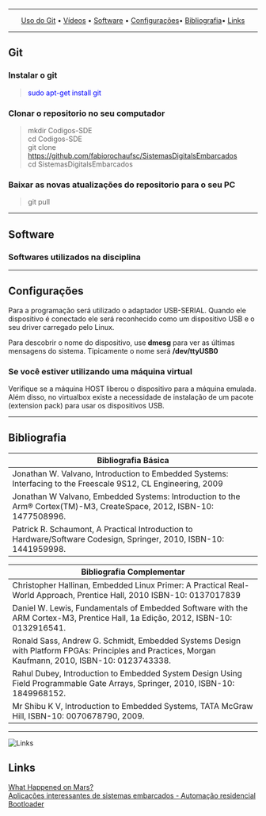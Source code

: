 

-------
<p align="center">
    <a href="#git">Uso do Git</a> &bull;
    <a href="#vídeos">Vídeos</a> &bull;
    <a href="#software">Software</a> &bull;
    <a href="#configurações">Configurações</a>&bull;
    <a href="#bibliografia">Bibliografia</a>&bull;
    <a href="#links">Links</a>
</p>





-------

## Git

### Instalar o git
> <span style="color:blue">sudo apt-get install git</span>
 

### Clonar o repositorio no seu computador

> mkdir Codigos-SDE <br/>
> cd Codigos-SDE<br/>
> git clone https://github.com/fabiorochaufsc/SistemasDigitalsEmbarcados<br/>
> cd SistemasDigitalsEmbarcados

### Baixar as novas atualizações do repositorio para o seu PC
>  git pull


---


## Software
### Softwares utilizados na disciplina
  

---
## Configurações

Para a programação será utilizado o adaptador USB-SERIAL. Quando ele dispositivo é conectado ele será reconhecido como um dispositivo USB e o seu driver carregado pelo Linux.

Para descobrir o nome do dispositivo, use **dmesg** para ver as últimas mensagens do sistema. Tipicamente o nome será
**/dev/ttyUSB0**

### Se você estiver utilizando uma máquina virtual

Verifique se a máquina HOST liberou o dispositivo para a máquina emulada. Além disso, no virtualbox existe a necessidade de instalação de um pacote (extension pack) para usar os dispositivos USB.

---
## Bibliografia




|                                       Bibliografia Básica                                                                              |
|----------------------------------------------------------------------------------------------------------------------------------------|
|Jonathan W. Valvano, Introduction to Embedded Systems: Interfacing to the Freescale 9S12, CL Engineering, 2009                          |
|Jonathan W Valvano, Embedded Systems: Introduction to the Arm® Cortex(TM)-M3, CreateSpace, 2012, ISBN-10: 1477508996.                   |
|Patrick R. Schaumont, A Practical Introduction to Hardware/Software Codesign, Springer, 2010, ISBN-10: 1441959998.                      |


|                                               Bibliografia Complementar                                                                          |
|--------------------------------------------------------------------------------------------------------------------------------------------------|
|Christopher Hallinan, Embedded Linux Primer: A Practical Real-World Approach, Prentice Hall, 2010 ISBN-10: 0137017839                             |
|Daniel W. Lewis, Fundamentals of Embedded Software with the ARM Cortex-M3, Prentice Hall, 1a Edição, 2012, ISBN-10: 0132916541.                   |
|Ronald Sass, Andrew G. Schmidt, Embedded Systems Design with Platform FPGAs: Principles and Practices, Morgan Kaufmann, 2010, ISBN-10: 0123743338.| 
|Rahul Dubey, Introduction to Embedded System Design Using Field Programmable Gate Arrays, Springer, 2010, ISBN-10: 1849968152.                    |
|Mr Shibu K V, Introduction to Embedded Systems, TATA McGraw Hill, ISBN-10: 0070678790, 2009.                                                      |

---
![Links](https://github.com/fabiorochaufsc/fabiorochaufsc.github.io/blob/master/web/referencias.png)
## Links

[What Happened on Mars?](http://www.cs.cmu.edu/afs/cs/user/raj/www/mars.html) <br/>
[Aplicações interessantes de sistemas embarcados - Automação residencial](https://www.youtube.com/watch?v=-itZq0x9E94)<br/>
[Bootloader](https://tribotecnologica.wordpress.com/tag/bootloader/)
